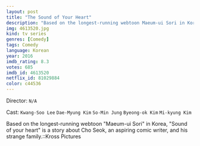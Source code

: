 ```yaml
---
layout: post
title: "The Sound of Your Heart"
description: "Based on the longest-running webtoon Maeum-ui Sori in Korea, Sound of your heart is a story about Cho Seok, an aspiring comic writer, and his strange family.::Kross Pictures.."
img: 4613520.jpg
kind: tv series
genres: [Comedy]
tags: Comedy 
language: Korean
year: 2016
imdb_rating: 8.3
votes: 685
imdb_id: 4613520
netflix_id: 81029884
color: c44536
---
```

Director: `N/A`  

Cast: `Kwang-Soo Lee` `Dae-Myung Kim` `So-Min Jung` `Byeong-ok Kim` `Mi-kyung Kim` 

Based on the longest-running webtoon "Maeum-ui Sori" in Korea, "Sound of your heart" is a story about Cho Seok, an aspiring comic writer, and his strange family.::Kross Pictures